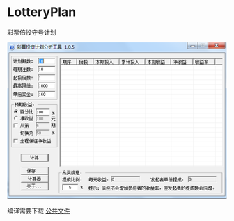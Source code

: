# LotteryPlan
彩票倍投守号计划

![主界面](https://github.com/SeanTo/LotteryPlan/blob/master/LotteryPlan.png)
  
编译需要下载 [公共文件](https://github.com/SeanTo/MyCommonFile)
